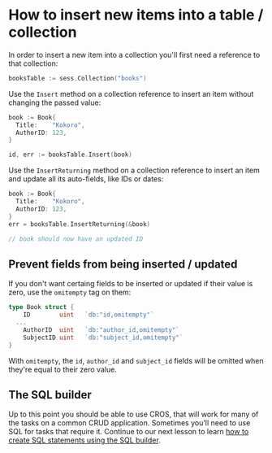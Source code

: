 # How to insert new items into a table / collection

In order to insert a new item into a collection you'll first need a reference
to that collection:

```go
booksTable := sess.Collection("books")
```

Use the `Insert` method on a collection reference to insert an item
without changing the passed value:

```go
book := Book{
  Title:    "Kokoro",
  AuthorID: 123,
}

id, err := booksTable.Insert(book)
```

Use the `InsertReturning` method on a collection reference to insert an item
and update all its auto-fields, like IDs or dates:

```go
book := Book{
  Title:    "Kokoro",
  AuthorID: 123,
}
err = booksTable.InsertReturning(&book)

// book should now have an updated ID
```

## Prevent fields from being inserted / updated

If you don't want certaing fields to be inserted or updated if their value is
zero, use the `omitempty` tag on them:

```go
type Book struct {
	ID        uint   `db:"id,omitempty"`
  ...
	AuthorID  uint   `db:"author_id,omitempty"`
	SubjectID uint   `db:"subject_id,omitempty"`
}
```

With `omitempty`, the `id`, `author_id` and `subject_id` fields will be omitted
when they're equal to their zero value.

## The SQL builder

Up to this point you should be able to use CROS, that will work for many of the
tasks on a common CRUD application. Sometimes you'll need to use SQL for tasks
that require it. Continue to our next lesson to learn [how to create SQL
statements using the SQL builder](/tour/06).
